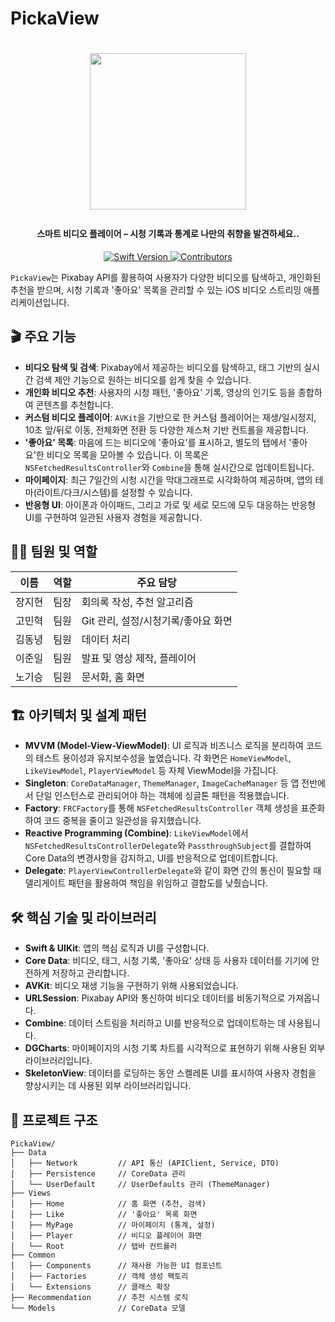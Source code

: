 # PickaView
<h1 align="center">

   

<p align="center">
  <img src="./docs/ScreenShots/온보딩 영상.gif" width="250px">

</p>

<h4 align="center"> 스마트 비디오 플레이어 – 시청 기록과 통계로 나만의 취향을 발견하세요..</h4>
<p align="center">
  <a href="https://swift.org">
    <img src="https://img.shields.io/badge/Swift-6.0-orange?logo=swift" alt="Swift Version" />
  </a>
  <a href="https://github.com/rlarjsdn3/EST-2th-Team2-Project/graphs/contributors">
    <img src="https://img.shields.io/github/contributors/rlarjsdn3/EST-2th-Team2-Project?color=blue" alt="Contributors" />
  </a>
  <br/>
 
</p>

`PickaView`는 Pixabay API를 활용하여 사용자가 다양한 비디오를 탐색하고, 개인화된 추천을 받으며, 시청 기록과 '좋아요' 목록을 관리할 수 있는 iOS 비디오 스트리밍 애플리케이션입니다.

## 🎬 주요 기능

* **비디오 탐색 및 검색**: Pixabay에서 제공하는 비디오를 탐색하고, 태그 기반의 실시간 검색 제안 기능으로 원하는 비디오를 쉽게 찾을 수 있습니다.
* **개인화 비디오 추천**: 사용자의 시청 패턴, '좋아요' 기록, 영상의 인기도 등을 종합하여 콘텐츠를 추천합니다.
* **커스텀 비디오 플레이어**: `AVKit`을 기반으로 한 커스텀 플레이어는 재생/일시정지, 10초 앞/뒤로 이동, 전체화면 전환 등 다양한 제스처 기반 컨트롤을 제공합니다.
* **'좋아요' 목록**: 마음에 드는 비디오에 '좋아요'를 표시하고, 별도의 탭에서 '좋아요'한 비디오 목록을 모아볼 수 있습니다. 이 목록은 `NSFetchedResultsController`와 `Combine`을 통해 실시간으로 업데이트됩니다.
* **마이페이지**: 최근 7일간의 시청 시간을 막대그래프로 시각화하여 제공하며, 앱의 테마(라이트/다크/시스템)를 설정할 수 있습니다.
* **반응형 UI**: 아이폰과 아이패드, 그리고 가로 및 세로 모드에 모두 대응하는 반응형 UI를 구현하여 일관된 사용자 경험을 제공합니다.

## 👨‍💻 팀원 및 역할

| 이름 | 역할 | 주요 담당 |
| --- | --- | --- |
| 장지현 | 팀장 | 회의록 작성, 추천 알고리즘 |
| 고민혁 | 팀원 | Git 관리, 설정/시청기록/좋아요 화면 |
| 김동녕 | 팀원 | 데이터 처리 |
| 이준일 | 팀원 | 발표 및 영상 제작, 플레이어 |
| 노기승 | 팀원 | 문서화, 홈 화면 |

## 🏗️ 아키텍처 및 설계 패턴

* **MVVM (Model-View-ViewModel)**: UI 로직과 비즈니스 로직을 분리하여 코드의 테스트 용이성과 유지보수성을 높였습니다. 각 화면은 `HomeViewModel`, `LikeViewModel`, `PlayerViewModel` 등 자체 ViewModel을 가집니다.
* **Singleton**: `CoreDataManager`, `ThemeManager`, `ImageCacheManager` 등 앱 전반에서 단일 인스턴스로 관리되어야 하는 객체에 싱글톤 패턴을 적용했습니다.
* **Factory**: `FRCFactory`를 통해 `NSFetchedResultsController` 객체 생성을 표준화하여 코드 중복을 줄이고 일관성을 유지했습니다.
* **Reactive Programming (Combine)**: `LikeViewModel`에서 `NSFetchedResultsControllerDelegate`와 `PassthroughSubject`를 결합하여 Core Data의 변경사항을 감지하고, UI를 반응적으로 업데이트합니다.
* **Delegate**: `PlayerViewControllerDelegate`와 같이 화면 간의 통신이 필요할 때 델리게이트 패턴을 활용하여 책임을 위임하고 결합도를 낮췄습니다.

## 🛠️ 핵심 기술 및 라이브러리

* **Swift & UIKit**: 앱의 핵심 로직과 UI를 구성합니다.
* **Core Data**: 비디오, 태그, 시청 기록, '좋아요' 상태 등 사용자 데이터를 기기에 안전하게 저장하고 관리합니다.
* **AVKit**: 비디오 재생 기능을 구현하기 위해 사용되었습니다.
* **URLSession**: Pixabay API와 통신하여 비디오 데이터를 비동기적으로 가져옵니다.
* **Combine**: 데이터 스트림을 처리하고 UI를 반응적으로 업데이트하는 데 사용됩니다.
* **DGCharts**: 마이페이지의 시청 기록 차트를 시각적으로 표현하기 위해 사용된 외부 라이브러리입니다.
* **SkeletonView**: 데이터를 로딩하는 동안 스켈레톤 UI를 표시하여 사용자 경험을 향상시키는 데 사용된 외부 라이브러리입니다.

## 📂 프로젝트 구조

```
PickaView/
├── Data
│   ├── Network         // API 통신 (APIClient, Service, DTO)
│   ├── Persistence     // CoreData 관리
│   └── UserDefault     // UserDefaults 관리 (ThemeManager)
├── Views
│   ├── Home            // 홈 화면 (추천, 검색)
│   ├── Like            // '좋아요' 목록 화면
│   ├── MyPage          // 마이페이지 (통계, 설정)
│   ├── Player          // 비디오 플레이어 화면
│   └── Root            // 탭바 컨트롤러
├── Common
│   ├── Components      // 재사용 가능한 UI 컴포넌트
│   ├── Factories       // 객체 생성 팩토리
│   └── Extensions      // 클래스 확장
├── Recommendation      // 추천 시스템 로직
└── Models              // CoreData 모델
```
